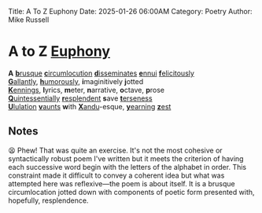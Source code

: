 Title: A To Z Euphony
Date: 2025-01-26 06:00AM
Category: Poetry
Author: Mike Russell
# A to Z [Euphony](https://www.merriam-webster.com/dictionary/euphony)

**A** [**b**rusque](https://www.merriam-webster.com/dictionary/brusque) [**c**ircumlocution](https://www.merriam-webster.com/dictionary/circumlocution) [**d**isseminates](https://www.merriam-webster.com/dictionary/disseminates) [**e**nnui](https://www.merriam-webster.com/dictionary/ennui) [**f**elicitously](https://www.merriam-webster.com/dictionary/felicitously)<br>
[**G**allantly](https://www.merriam-webster.com/dictionary/Gallantly), [**h**umorously](https://www.merriam-webster.com/dictionary/humorously), **i**maginitively **j**otted<br>
[**K**ennings](https://www.merriam-webster.com/dictionary/Kennings), **l**yrics, **m**eter, **n**arrative, **o**ctave, **p**rose<br>
[**Q**uintessentially](https://www.merriam-webster.com/dictionary/**Q**uintessentially) [**r**esplendent](https://www.merriam-webster.com/dictionary/**r**esplendent) **s**ave [**t**erseness](https://www.merriam-webster.com/dictionary/terseness)<br>
[**U**lulation](https://www.merriam-webster.com/dictionary/Ululation) [**v**aunts](https://www.merriam-webster.com/dictionary/vaunts) **w**ith [**X**andu](https://www.merriam-webster.com/dictionary/Xandu)-esque, [**y**earning](https://www.merriam-webster.com/dictionary/yearning) [**z**est](https://www.merriam-webster.com/dictionary/zest)

## Notes

😫 Phew! That was quite an exercise. It's not the most cohesive or syntactically robust poem I've written but it meets the criterion of having each successive word begin with the letters of the alphabet in order. This constraint made it difficult to convey a coherent idea but what was attempted here was reflexive—the poem is about itself. It is a brusque circumlocation jotted down with components of poetic form presented with, hopefully, resplendence.
